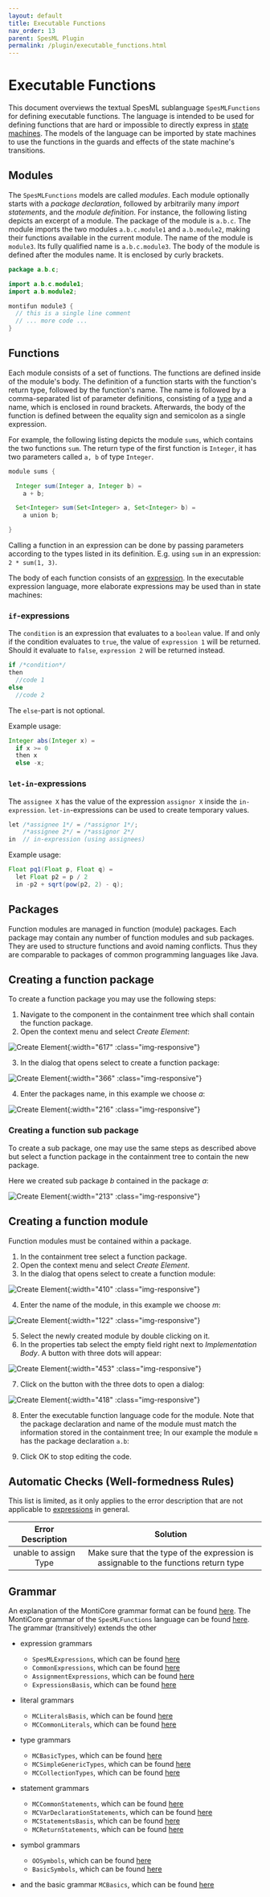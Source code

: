 ```yaml
---
layout: default
title: Executable Functions
nav_order: 13
parent: SpesML Plugin
permalink: /plugin/executable_functions.html
---
```


# Executable Functions 

This document overviews the textual SpesML sublanguage ```SpesMLFunctions``` for
defining executable functions. The language is intended to be used for defining
functions that are hard or impossible to directly express in [state machines](/plugin/state_machines.html).
The models of the language can be imported by state machines to use the functions in
the guards and effects of the state machine's transitions. 

## Modules 

The ```SpesMLFunctions``` models are called _modules_. Each module optionally
starts with a _package declaration_, followed by arbitrarily many _import
statements_, and the _module definition_. For instance, the following listing
depicts an excerpt of a module. The package of the module is `a.b.c`. The module
imports the two modules `a.b.c.module1` and `a.b.module2`,
making their functions available in the current module.
The name of the
module is `module3`. Its fully qualified name is `a.b.c.module3`. The body of
the module is defined after the modules name. It is enclosed by curly brackets.

```java
package a.b.c;

import a.b.c.module1;
import a.b.module2;

montifun module3 {
  // this is a single line comment
  // ... more code ...
}
```

## Functions

Each module consists of a set of functions. The functions are defined inside of
the module's body. The definition of a function starts with the function's
return type, followed by the function's name. The name is followed by a
comma-separated list of parameter definitions,
consisting of a [type](/plugin/data_types.html) and a name,
which is enclosed in round brackets.
Afterwards, the body of the function is defined between the equality sign and semicolon as a single expression. 

For example, the following listing depicts the module `sums`, which contains the
two functions `sum`. The return type of the first function is `Integer`, it has two parameters called `a, b` of type `Integer`. 
  
```java
module sums {

  Integer sum(Integer a, Integer b) =
    a + b;

  Set<Integer> sum(Set<Integer> a, Set<Integer> b) =
    a union b;

}
```

Calling a function in an expression can be done by passing parameters
according to the types listed in its definition.
E.g. using `sum` in an expression: `2 * sum(1, 3)`.

The body of each function consists of an [expression](/plugin/expressions.html).
In the executable expression language, more elaborate expressions may be used than in state machines:

### `if`-expressions

The `condition` is an expression that evaluates to a `boolean` value. If and only if the condition evaluates to `true`, the value of `expression 1` will be returned. Should it evaluate to `false`, `expression 2` will be returned instead.

```java
if /*condition*/ 
then
  //code 1
else
  //code 2
```

The `else`-part is not optional.
  
Example usage:
```java
Integer abs(Integer x) =
  if x >= 0
  then x
  else -x;
```
  
### `let-in`-expressions

The `assignee X` has the value of the expression `assignor X` inside the `in-expression`. `let-in`-expressions can be used to create temporary values.

```java
let /*assignee 1*/ = /*assignor 1*/;
    /*assignee 2*/ = /*assignor 2*/
in  // in-expression (using assignees)
```
  
Example usage:
```java 
Float pq1(Float p, Float q) =
  let Float p2 = p / 2
  in -p2 + sqrt(pow(p2, 2) - q);
```

## Packages

Function modules are managed in function (module) packages. Each package may contain any number of function modules and sub packages. They are used to structure functions and avoid naming conflicts. Thus they are comparable to packages of common programming languages like Java.

## Creating a function package

To create a function package you may use the following steps:

1. Navigate to the component in the containment tree which shall contain the function package.
2. Open the context menu and select *Create Element*:

![Create Element](/images/executable_functions_language/create_element.png){:width="617" :class="img-responsive"}

3. In the dialog that opens select to create a function package:

![Create Element](/images/executable_functions_language/create_function_package.png){:width="366" :class="img-responsive"}

4. Enter the packages name, in this example we choose *a*:

![Create Element](/images/executable_functions_language/created_package.png){:width="216" :class="img-responsive"}

### Creating a function sub package

To create a sub package, one may use the same steps as described above but select a function package in the containment tree to contain the new package.

Here we created sub package *b* contained in the package *a*:

![Create Element](/images/executable_functions_language/created_sub_package.png){:width="213" :class="img-responsive"}

## Creating a function module

Function modules must be contained within a package.

1. In the containment tree select a function package.
2. Open the context menu and select *Create Element*.
3. In the dialog that opens select to create a function module:

![Create Element](/images/executable_functions_language/create_function.png){:width="410" :class="img-responsive"}

4. Enter the name of the module, in this example we choose *m*:

![Create Element](/images/executable_functions_language/created_function_module.png){:width="122" :class="img-responsive"}

5. Select the newly created module by double clicking on it.
6. In the properties tab select the empty field right next to *Implementation Body*. A button with three dots will appear:

![Create Element](/images/executable_functions_language/select_body.png){:width="453" :class="img-responsive"}

7. Click on the button with the three dots to open a dialog:

![Create Element](/images/executable_functions_language/edit_body.png){:width="418" :class="img-responsive"}

8. Enter the executable function language code for the module. Note that the package declaration and name of the module must match the information stored in the containment tree; In our example the module `m` has the package declaration `a.b`:

9. Click OK to stop editing the code.

## Automatic Checks (Well-formedness Rules)

This list is limited, as it only applies to the error description
that are not applicable to [expressions](/plugin/expressions.html) in general.

| Error Description | Solution | 
| :---------------: | :------: | 
| unable to assign Type | Make sure that the type of the expression is assignable to the functions return type |

## Grammar

An explanation of the MontiCore grammar format can be found [here](https://www.monticore.de/handbook.pdf).
The MontiCore grammar of the ```SpesMLFunctions``` language can be found [here](https://git.rwth-aachen.de/spesmlgroup/spesml/-/blob/master/04_Arbeitspakete/Tooling/prototypen/textual-languages/src/main/grammars/de/monticore/SpesMLFunctions.mc4). 
The grammar (transitively) extends the other
- expression grammars
    - ```SpesMLExpressions```, which can be found [here](https://git.rwth-aachen.de/spesmlgroup/spesml/-/blob/master/04_Arbeitspakete/Tooling/prototypen/textual-languages/src/main/grammars/de/monticore/SpesMLExpressions.mc4)
    - ```CommonExpressions```, which can be found [here](https://github.com/MontiCore/monticore/blob/dev/monticore-grammar/src/main/grammars/de/monticore/expressions/CommonExpressions.mc4)
    - ```AssignmentExpressions```, which can be found [here](https://github.com/MontiCore/monticore/blob/dev/monticore-grammar/src/main/grammars/de/monticore/expressions/AssignmentExpressions.mc4)
    - ```ExpressionsBasis```, which can be found [here](https://github.com/MontiCore/monticore/blob/dev/monticore-grammar/src/main/grammars/de/monticore/expressions/ExpressionsBasis.mc4)
- literal grammars
    - ```MCLiteralsBasis```, which can be found [here](https://github.com/MontiCore/monticore/blob/dev/monticore-grammar/src/main/grammars/de/monticore/literals/MCLiteralsBasis.mc4)
    - ```MCCommonLiterals```, which can be found [here](https://github.com/MontiCore/monticore/blob/dev/monticore-grammar/src/main/grammars/de/monticore/literals/MCCommonLiterals.mc4)

- type grammars
    - ```MCBasicTypes```, which can be found [here](https://github.com/MontiCore/monticore/blob/dev/monticore-grammar/src/main/grammars/de/monticore/types/MCBasicTypes.mc4)
    - ```MCSimpleGenericTypes```, which can be found [here](https://github.com/MontiCore/monticore/blob/dev/monticore-grammar/src/main/grammars/de/monticore/types/MCSimpleGenericTypes.mc4)
    - ```MCCollectionTypes```, which can be found [here](https://github.com/MontiCore/monticore/blob/dev/monticore-grammar/src/main/grammars/de/monticore/types/MCCollectionTypes.mc4)

- statement grammars
    - ```MCCommonStatements```, which can be found [here](https://github.com/MontiCore/monticore/blob/dev/monticore-grammar/src/main/grammars/de/monticore/statements/MCCommonStatements.mc4)
    - ```MCVarDeclarationStatements```, which can be found [here](https://github.com/MontiCore/monticore/blob/dev/monticore-grammar/src/main/grammars/de/monticore/statements/MCVarDeclarationStatements.mc4)
    - ```MCStatementsBasis```, which can be found [here](https://github.com/MontiCore/monticore/blob/dev/monticore-grammar/src/main/grammars/de/monticore/statements/MCStatementsBasis.mc4)
    - ```MCReturnStatements```, which can be found [here](https://github.com/MontiCore/monticore/blob/dev/monticore-grammar/src/main/grammars/de/monticore/statements/MCReturnStatements.mc4)
- symbol grammars 
    - ```OOSymbols```, which can be found [here](https://github.com/MontiCore/monticore/blob/dev/monticore-grammar/src/main/grammars/de/monticore/symbols/OOSymbols.mc4)
   - ```BasicSymbols```, which can be found [here](https://github.com/MontiCore/monticore/blob/dev/monticore-grammar/src/main/grammars/de/monticore/symbols/BasicSymbols.mc4)
- and the basic grammar ```MCBasics```, which can be found [here](https://github.com/MontiCore/monticore/blob/dev/monticore-grammar/src/main/grammars/de/monticore/MCBasics.mc4)
